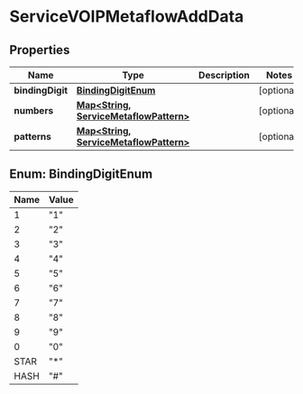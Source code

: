 

# ServiceVOIPMetaflowAddData


## Properties

| Name | Type | Description | Notes |
|------------ | ------------- | ------------- | -------------|
|**bindingDigit** | [**BindingDigitEnum**](#BindingDigitEnum) |  |  [optional] |
|**numbers** | [**Map&lt;String, ServiceMetaflowPattern&gt;**](ServiceMetaflowPattern.md) |  |  [optional] |
|**patterns** | [**Map&lt;String, ServiceMetaflowPattern&gt;**](ServiceMetaflowPattern.md) |  |  [optional] |



## Enum: BindingDigitEnum

| Name | Value |
|---- | -----|
| 1 | &quot;1&quot; |
| 2 | &quot;2&quot; |
| 3 | &quot;3&quot; |
| 4 | &quot;4&quot; |
| 5 | &quot;5&quot; |
| 6 | &quot;6&quot; |
| 7 | &quot;7&quot; |
| 8 | &quot;8&quot; |
| 9 | &quot;9&quot; |
| 0 | &quot;0&quot; |
| STAR | &quot;*&quot; |
| HASH | &quot;#&quot; |



